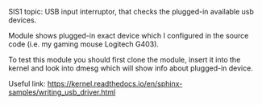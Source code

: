 SIS1 topic: USB input interruptor, that checks the plugged-in available usb devices.

Module shows plugged-in exact device which I configured in the source code (i.e. my gaming mouse Logitech G403).

To test this module you should first clone the module, insert it into the kernel and look into dmesg which will show info about plugged-in device.

Useful link: https://kernel.readthedocs.io/en/sphinx-samples/writing_usb_driver.html
